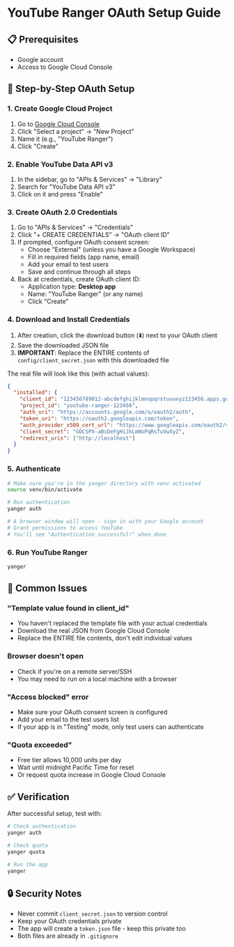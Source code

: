 # YouTube Ranger OAuth Setup Guide
<!-- Created: 2025-08-03 -->

## 📋 Prerequisites
- Google account
- Access to Google Cloud Console

## 🔐 Step-by-Step OAuth Setup

### 1. Create Google Cloud Project
1. Go to [Google Cloud Console](https://console.cloud.google.com/)
2. Click "Select a project" → "New Project"
3. Name it (e.g., "YouTube Ranger")
4. Click "Create"

### 2. Enable YouTube Data API v3
1. In the sidebar, go to "APIs & Services" → "Library"
2. Search for "YouTube Data API v3"
3. Click on it and press "Enable"

### 3. Create OAuth 2.0 Credentials
1. Go to "APIs & Services" → "Credentials"
2. Click "+ CREATE CREDENTIALS" → "OAuth client ID"
3. If prompted, configure OAuth consent screen:
   - Choose "External" (unless you have a Google Workspace)
   - Fill in required fields (app name, email)
   - Add your email to test users
   - Save and continue through all steps
4. Back at credentials, create OAuth client ID:
   - Application type: **Desktop app**
   - Name: "YouTube Ranger" (or any name)
   - Click "Create"

### 4. Download and Install Credentials
1. After creation, click the download button (⬇️) next to your OAuth client
2. Save the downloaded JSON file
3. **IMPORTANT**: Replace the ENTIRE contents of `config/client_secret.json` with this downloaded file

The real file will look like this (with actual values):
```json
{
  "installed": {
    "client_id": "123456789012-abcdefghijklmnopqrstuvwxyz123456.apps.googleusercontent.com",
    "project_id": "youtube-ranger-123456",
    "auth_uri": "https://accounts.google.com/o/oauth2/auth",
    "token_uri": "https://oauth2.googleapis.com/token",
    "auth_provider_x509_cert_url": "https://www.googleapis.com/oauth2/v1/certs",
    "client_secret": "GOCSPX-aBcDeFgHiJkLmNoPqRsTuVwXyZ",
    "redirect_uris": ["http://localhost"]
  }
}
```

### 5. Authenticate
```bash
# Make sure you're in the yanger directory with venv activated
source venv/bin/activate

# Run authentication
yanger auth

# A browser window will open - sign in with your Google account
# Grant permissions to access YouTube
# You'll see "Authentication successful!" when done
```

### 6. Run YouTube Ranger
```bash
yanger
```

## 🚨 Common Issues

### "Template value found in client_id"
- You haven't replaced the template file with your actual credentials
- Download the real JSON from Google Cloud Console
- Replace the ENTIRE file contents, don't edit individual values

### Browser doesn't open
- Check if you're on a remote server/SSH
- You may need to run on a local machine with a browser

### "Access blocked" error
- Make sure your OAuth consent screen is configured
- Add your email to the test users list
- If your app is in "Testing" mode, only test users can authenticate

### "Quota exceeded"
- Free tier allows 10,000 units per day
- Wait until midnight Pacific Time for reset
- Or request quota increase in Google Cloud Console

## ✅ Verification
After successful setup, test with:
```bash
# Check authentication
yanger auth

# Check quota
yanger quota

# Run the app
yanger
```

## 🔒 Security Notes
- Never commit `client_secret.json` to version control
- Keep your OAuth credentials private
- The app will create a `token.json` file - keep this private too
- Both files are already in `.gitignore`